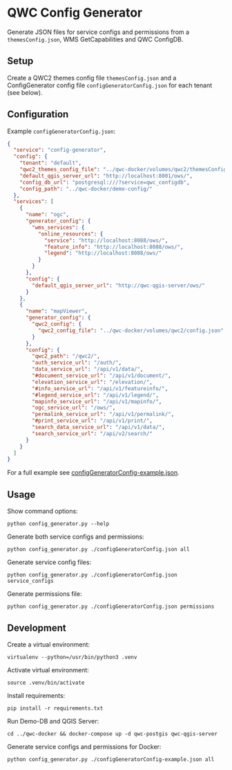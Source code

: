 QWC Config Generator
====================

Generate JSON files for service configs and permissions from a `themesConfig.json`, WMS GetCapabilities and QWC ConfigDB.


Setup
-----

Create a QWC2 themes config file `themesConfig.json` and a ConfigGenerator config file `configGeneratorConfig.json` for each tenant (see below).


Configuration
-------------

Example `configGeneratorConfig.json`:
```json
{
  "service": "config-generator",
  "config": {
    "tenant": "default",
    "qwc2_themes_config_file": "../qwc-docker/volumes/qwc2/themesConfig-example.json",
    "default_qgis_server_url": "http://localhost:8001/ows/",
    "config_db_url": "postgresql:///?service=qwc_configdb",
    "config_path": "../qwc-docker/demo-config/"
  },
  "services": [
    {
      "name": "ogc",
      "generator_config": {
        "wms_services": {
          "online_resources": {
            "service": "http://localhost:8088/ows/",
            "feature_info": "http://localhost:8088/ows/",
            "legend": "http://localhost:8088/ows/"
          }
        }
      },
      "config": {
        "default_qgis_server_url": "http://qwc-qgis-server/ows/"
      }
    },
    {
      "name": "mapViewer",
      "generator_config": {
        "qwc2_config": {
          "qwc2_config_file": "../qwc-docker/volumes/qwc2/config.json"
        }
      },
      "config": {
        "qwc2_path": "/qwc2/",
        "auth_service_url": "/auth/",
        "data_service_url": "/api/v1/data/",
        "#document_service_url": "/api/v1/document/",
        "elevation_service_url": "/elevation/",
        "#info_service_url": "/api/v1/featureinfo/",
        "#legend_service_url": "/api/v1/legend/",
        "mapinfo_service_url": "/api/v1/mapinfo/",
        "ogc_service_url": "/ows/",
        "permalink_service_url": "/api/v1/permalink/",
        "#print_service_url": "/api/v1/print/",
        "search_data_service_url": "/api/v1/data/",
        "search_service_url": "/api/v2/search/"
      }
    }
  ]
}
```

For a full example see [configGeneratorConfig-example.json](configGeneratorConfig-example.json).


Usage
-----

Show command options:

    python config_generator.py --help

Generate both service configs and permissions:

    python config_generator.py ./configGeneratorConfig.json all

Generate service config files:

    python config_generator.py ./configGeneratorConfig.json service_configs

Generate permissions file:

    python config_generator.py ./configGeneratorConfig.json permissions


Development
-----------

Create a virtual environment:

    virtualenv --python=/usr/bin/python3 .venv

Activate virtual environment:

    source .venv/bin/activate

Install requirements:

    pip install -r requirements.txt

Run Demo-DB and QGIS Server:

    cd ../qwc-docker && docker-compose up -d qwc-postgis qwc-qgis-server

Generate service configs and permissions for Docker:

    python config_generator.py ./configGeneratorConfig-example.json all
